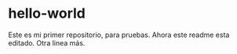 # hello-world
Este es mi primer repositorio, para pruebas.
Ahora este readme esta editado.
Otra linea más.
